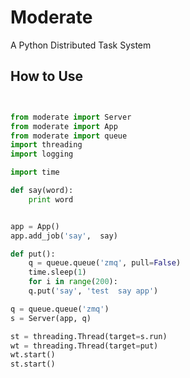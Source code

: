 Moderate
==========

A Python Distributed Task System 

How to Use
-------------

```python


from moderate import Server
from moderate import App
from moderate import queue
import threading
import logging

import time 

def say(word):
    print word


app = App()
app.add_job('say',  say)

def put():
    q = queue.queue('zmq', pull=False)
    time.sleep(1)
    for i in range(200):
    q.put('say', 'test  say app')

q = queue.queue('zmq')
s = Server(app, q)

st = threading.Thread(target=s.run)
wt = threading.Thread(target=put)
wt.start()
st.start()

```